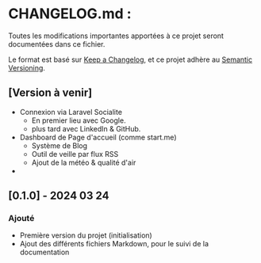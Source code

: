 # CHANGELOG.md :

Toutes les modifications importantes apportées à ce projet seront documentées dans ce fichier.

Le format est basé sur [Keep a Changelog](https://keepachangelog.com/fr/1.0.0/), et ce projet adhère au [Semantic Versioning](https://semver.org/lang/fr/spec/v2.0.0.html).

## [Version à venir]

- Connexion via Laravel Socialite
  - En premier lieu avec Google.
  - plus tard avec LinkedIn & GitHub.
- Dashboard de Page d'accueil (comme start.me)
  - Système de Blog
  - Outil de veille par flux RSS
  - Ajout de la météo & qualité d'air
- 

## [0.1.0] - 2024 03 24

### Ajouté

- Première version du projet (initialisation)
- Ajout des différents fichiers Markdown, pour le suivi de la documentation

